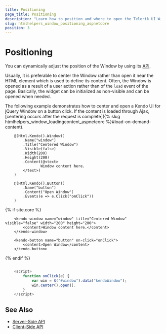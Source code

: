 ```yaml
---
title: Positioning
page_title: Positioning
description: "Learn how to position and where to open the Telerik UI Window component for {{ site.framework }}."
slug: htmlhelpers_window_positioning_aspnetcore
position: 3
---
```


# Positioning

You can dynamically adjust the position of the Window by using its [API](/api/window).

Usually, it is preferable to center the Window rather than open it near the HTML element which is used to define its content. Often, the Window is opened as a result of a user action rather than of the `load` event of the page. Basically, the widget can be initialized as non-visible and can be opened when needed.

The following example demonstrates how to center and open a Kendo UI for jQuery Window on a button click. If the content is loaded through Ajax, [centering occurs after the request is complete]({% slug htmlhelpers_window_loadingcontent_aspnetcore %}#load-on-demand-content).

```HtmlHelper
    @(Html.Kendo().Window()
        .Name("window")
        .Title("Centered Window")
        .Visible(false)
        .Width(200)
        .Height(200)
        .Content(@<text>
                Window content here.
        </text>)
    )

    @(Html.Kendo().Button()
        .Name("button")
        .Content("Open Window")
        .Events(e => e.Click("onClick"))
    )
```
{% if site.core %}
```TagHelper
    <kendo-window name="window" title="Centered Window" visible="false" width="200" height="200">
        <content>Window content here.</content>
    </kendo-window>

    <kendo-button name="button" on-click="onClick">
        <content>Open Window</content>
    </kendo-button>
```
{% endif %}
```JavaScript

    <script>
        function onClick(e) {
            var win = $("#window").data("kendoWindow");
            win.center().open();
        }
    </script>

```

## See Also

* [Server-Side API](/api/window)
* [Client-Side API](https://docs.telerik.com/kendo-ui/api/javascript/ui/window)
